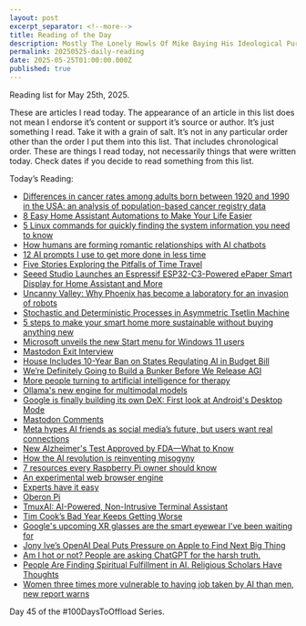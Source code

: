 ```yaml
---
layout: post
excerpt_separator: <!--more-->
title: Reading of the Day
description: Mostly The Lonely Howls Of Mike Baying His Ideological Purity At The Moon
permalink: 20250525-daily-reading
date: 2025-05-25T01:00:00.000Z
published: true
---
```


Reading list for May 25th, 2025.

<!--more-->

These are articles I read today. The appearance of an article in this list does not mean I endorse it’s content or support it’s source or author. It’s just something I read. Take it with a grain of salt. It’s not in any particular order other than the order I put them into this list. That includes chronological order. These are things I read today, not necessarily things that were written today. Check dates if you decide to read something from this list.

Today’s Reading:

* [Differences in cancer rates among adults born between 1920 and 1990 in the USA: an analysis of population-based cancer registry data](https://www.thelancet.com/journals/lanpub/article/PIIS2468-2667(24)00156-7/fulltext)
* [8 Easy Home Assistant Automations to Make Your Life Easier](https://www.howtogeek.com/easy-home-assistant-automations-to-make-your-life-easier/)
* [5 Linux commands for quickly finding the system information you need to know](https://www.zdnet.com/article/5-linux-commands-for-quickly-finding-the-system-information-you-need-to-know/)
* [How humans are forming romantic relationships with AI chatbots](https://www.youtube.com/watch?v=SQZn8nPve5A)
* [12 AI prompts I use to get more done in less time](https://www.androidpolice.com/ai-prompts-stay-on-task/)
* [Five Stories Exploring the Pitfalls of Time Travel](https://reactormag.com/five-stories-exploring-the-pitfalls-of-time-travel/)
* [Seeed Studio Launches an Espressif ESP32-C3-Powered ePaper Smart Display for Home Assistant and More](https://www.hackster.io/news/seeed-studio-launches-an-espressif-esp32-c3-powered-epaper-smart-display-for-home-assistant-and-more-9be5163ccab6)
* [Uncanny Valley: Why Phoenix has become a laboratory for an invasion of robots](https://www.phoenixnewtimes.com/arts/why-are-delivery-robots-autonomous-vehicles-taking-over-phoenix-11533513)
* [Stochastic and Deterministic Processes in Asymmetric Tsetlin Machine](https://www.frontiersin.org/journals/artificial-intelligence/articles/10.3389/frai.2025.1377944/abstract)
* [5 steps to make your smart home more sustainable without buying anything new](https://www.androidpolice.com/steps-to-making-your-smart-home-more-sustainable/)
* [Microsoft unveils the new Start menu for Windows 11 users](https://www.osnews.com/story/142336/microsoft-unveils-the-new-start-menu-for-windows-11-users/)
* [Mastodon Exit Interview](https://v.cx/2025/04/mastodon-exit-interview)
* [House Includes 10-Year Ban on States Regulating AI in Budget Bill](https://broadbandbreakfast.com/house-includes-10-year-ban-on-states-regulating-ai-in-budget-bill/)
* [We’re Definitely Going to Build a Bunker Before We Release AGI](https://www.msn.com/en-us/news/technology/we-re-definitely-going-to-build-a-bunker-before-we-release-agi/ar-AA1ERwqj)
* [More people turning to artificial intelligence for therapy](https://www.youtube.com/watch?v=1DYyviIR0U0)
* [Ollama's new engine for multimodal models](https://ollama.com/blog/multimodal-models)
* [Google is finally building its own DeX: First look at Android's Desktop Mode](https://www.androidauthority.com/android-desktop-mode-leak-3550321/)
* [Mastodon Comments](https://beej.us/blog/data/mastodon-comments/)
* [Meta hypes AI friends as social media’s future, but users want real connections](https://arstechnica.com/tech-policy/2025/05/meta-hypes-ai-friends-as-social-medias-future-but-users-want-real-connections/)
* [New Alzheimer's Test Approved by FDA—What to Know](https://www.newsweek.com/new-alzheimers-test-approved-fda-2073666)
* [How the AI revolution is reinventing misogyny](https://www.cnn.com/2025/05/23/Tv/video/amanpour-laura-bates)
* [7 resources every Raspberry Pi owner should know](https://www.xda-developers.com/resources-raspberry-pi-owner-know/)
* [An experimental web browser engine](https://github.com/skift-org/vaev)
* [Experts have it easy](https://boydkane.com/essays/experts)
* [Oberon Pi](http://pascal.hansotten.com/niklaus-wirth/project-oberon/oberon-pi/)
* [TmuxAI: AI-Powered, Non-Intrusive Terminal Assistant](https://tmuxai.dev)
* [Tim Cook’s Bad Year Keeps Getting Worse](https://www.msn.com/en-us/money/companies/tim-cook-s-bad-year-keeps-getting-worse/ar-AA1FnIp7)
* [Google's upcoming XR glasses are the smart eyewear I've been waiting for](https://www.androidpolice.com/google-xr-glasses-wanted/)
* [Jony Ive’s OpenAI Deal Puts Pressure on Apple to Find Next Big Thing](https://www.bloomberg.com/news/newsletters/2025-05-25/how-jony-ive-openai-deal-will-impact-apple-new-details-on-apple-s-ios-redesign-mb3lwu45)
* [Am I hot or not? People are asking ChatGPT for the harsh truth.](https://www.washingtonpost.com/technology/2025/05/25/chatgpt-ai-beauty-advice/)
* [People Are Finding Spiritual Fulfillment in AI. Religious Scholars Have Thoughts](https://www.rollingstone.com/culture/culture-features/ai-chatbot-god-religion-answers-1235347023/)
* [Women three times more vulnerable to having job taken by AI than men, new report warns](https://www.euronews.com/next/2025/05/24/womens-jobs-three-times-more-vulnerable-to-being-taken-by-ai-than-mens-new-report-warns)

Day 45 of the #100DaysToOffload Series.
